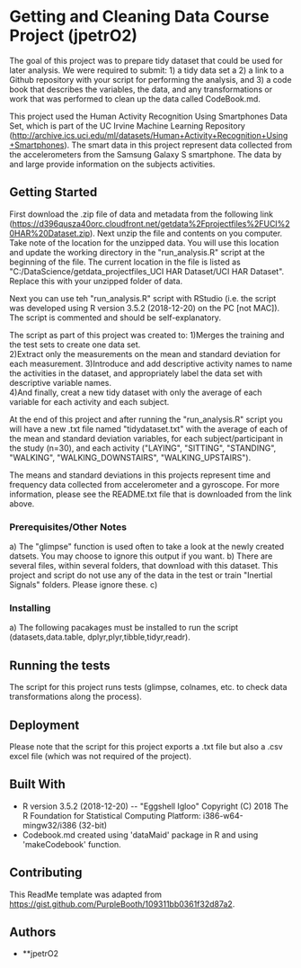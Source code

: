 # Getting and Cleaning Data Course Project (jpetrO2)


The goal of this project was to prepare tidy dataset that could be used for later analysis. We were required to submit: 1) a tidy data set a 2) a link to a Github repository with your script for performing the analysis, and 3) a code book that describes the variables, the data, and any transformations or work that was performed to clean up the data called CodeBook.md. 

This project used the Human Activity Recognition Using Smartphones Data Set, which is part of the UC Irvine Machine Learning Repository (http://archive.ics.uci.edu/ml/datasets/Human+Activity+Recognition+Using+Smartphones). The smart data in this project represent data collected from the accelerometers from the Samsung Galaxy S smartphone. The data by and large provide information on the subjects activities.

## Getting Started

First download the .zip file of data and metadata from the following link (https://d396qusza40orc.cloudfront.net/getdata%2Fprojectfiles%2FUCI%20HAR%20Dataset.zip). Next unzip the file and contents on you computer. Take note of the location for the unzipped data. You will use this location and update the working directory in the "run_analysis.R" script at the beginning of the file.  The current location in the file is listed as "C:/DataScience/getdata_projectfiles_UCI HAR Dataset/UCI HAR Dataset". Replace this with your unzipped folder of data.

Next you can use teh "run_analysis.R" script with RStudio (i.e. the script was developed using R version 3.5.2 (2018-12-20) on the PC [not MAC]). The script is commented and should be self-explanatory.

The script as part of this project was created to:
1)Merges the training and the test sets to create one data set.  
2)Extract only the measurements on the mean and standard deviation for each measurement.                                                  3)Introduce and add descriptive activity names to name the activities in the dataset, and appropriately label the data set with descriptive variable names.     
4)And finally, creat a new tidy dataset with only the average of each variable for each activity and each subject. 

At the end of this project and after running the "run_analysis.R" script you will have a new .txt file named "tidydataset.txt" with the average of each of the mean and standard deviation variables, for each subject/participant in the study (n=30), and each activity ("LAYING", "SITTING", "STANDING", "WALKING", "WALKING_DOWNSTAIRS", "WALKING_UPSTAIRS"). 

The means and standard deviations in this projects represent time and frequency data collected from accelerometer and a gyroscope. For more information, please see the README.txt file that is downloaded from the link above.

### Prerequisites/Other Notes


a) The "glimpse" function is used often to take a look at the newly created datsets. You may choose to ignore this output if you want.
b) There are several files, within several folders, that download with this dataset. This project and script do not use any of the data in the test or train "Inertial Signals" folders. Please ignore these.
c) 

### Installing

a) The following pacakages must be installed to run the script (datasets,data.table, dplyr,plyr,tibble,tidyr,readr).

## Running the tests

The script for this project runs tests (glimpse, colnames, etc. to check data transformations along the process).

## Deployment

Please note that the script for this project exports a .txt file but also a .csv excel file (which was not required of the project).

## Built With

* R version 3.5.2 (2018-12-20) -- "Eggshell Igloo"
Copyright (C) 2018 The R Foundation for Statistical Computing
Platform: i386-w64-mingw32/i386 (32-bit)
* Codebook.md created using 'dataMaid' package in R and using 'makeCodebook' function.

## Contributing

This ReadMe template was adapted from https://gist.github.com/PurpleBooth/109311bb0361f32d87a2.

## Authors

* **jpetrO2

